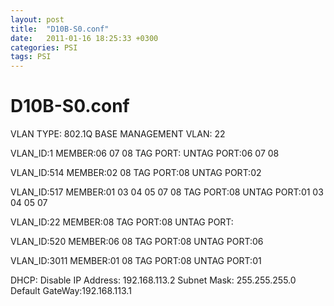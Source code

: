 ```yaml
---
layout: post
title:  "D10B-S0.conf"
date:   2011-01-16 18:25:33 +0300
categories: PSI
tags: PSI
---
```


# D10B-S0.conf
VLAN TYPE: 802.1Q BASE
MANAGEMENT VLAN: 22

VLAN_ID:1
MEMBER:06 07 08 
TAG PORT:
UNTAG PORT:06 07 08 


VLAN_ID:514
MEMBER:02 08 
TAG PORT:08 
UNTAG PORT:02 


VLAN_ID:517
MEMBER:01 03 04 05 07 08 
TAG PORT:08 
UNTAG PORT:01 03 04 05 07 


VLAN_ID:22
MEMBER:08 
TAG PORT:08 
UNTAG PORT:


VLAN_ID:520
MEMBER:06 08 
TAG PORT:08 
UNTAG PORT:06 


VLAN_ID:3011
MEMBER:01 08 
TAG PORT:08 
UNTAG PORT:01 



DHCP: Disable
IP Address: 192.168.113.2 
Subnet Mask: 255.255.255.0
Default GateWay:192.168.113.1
